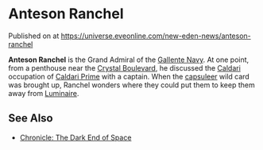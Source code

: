 # Anteson Ranchel
Published on  at https://universe.eveonline.com/new-eden-news/anteson-ranchel

**Anteson Ranchel** is the Grand Admiral of the [Gallente Navy](y2DAUzy3B6kc7fBww7nl1). At one point, from a penthouse near the [Crystal Boulevard](45ZcfxzqF7v2mqmLksGxYU), he discussed the [Caldari](7unGNsrMFwIWXMMbrM2jfy) occupation of [Caldari Prime](1yEhptNaSoG42YRSay711i) with a captain. When the [capsuleer](15umOALoFBZxVS2oaggvJQ) wild card was brought up, Ranchel wonders where they could put them to keep them away from [Luminaire](1tM3Nx7GG1CbWtq6PcKMwj).

See Also
--------

-   [Chronicle: The Dark End of Space](6HnvPqAc3gF4AuLOTFSlJL)
